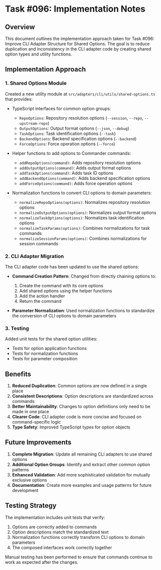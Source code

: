 # Task #096: Implementation Notes

## Overview

This document outlines the implementation approach taken for Task #096: Improve CLI Adapter Structure for Shared Options. The goal is to reduce duplication and inconsistency in the CLI adapter code by creating shared option types and utility functions.

## Implementation Approach

### 1. Shared Options Module

Created a new utility module at `src/adapters/cli/utils/shared-options.ts` that provides:

- TypeScript interfaces for common option groups:

  - `RepoOptions`: Repository resolution options (`--session`, `--repo`, `--upstream-repo`)
  - `OutputOptions`: Output format options (`--json`, `--debug`)
  - `TaskOptions`: Task identification options (`--task`)
  - `BackendOptions`: Backend specification options (`--backend`)
  - `ForceOptions`: Force operation options (`--force`)

- Helper functions to add options to Commander commands:

  - `addRepoOptions(command)`: Adds repository resolution options
  - `addOutputOptions(command)`: Adds output format options
  - `addTaskOptions(command)`: Adds task ID options
  - `addBackendOptions(command)`: Adds backend specification options
  - `addForceOptions(command)`: Adds force operation options

- Normalization functions to convert CLI options to domain parameters:
  - `normalizeRepoOptions(options)`: Normalizes repository resolution options
  - `normalizeOutputOptions(options)`: Normalizes output format options
  - `normalizeTaskOptions(options)`: Normalizes task identification options
  - `normalizeTaskParams(options)`: Combines normalizations for task commands
  - `normalizeSessionParams(options)`: Combines normalizations for session commands

### 2. CLI Adapter Migration

The CLI adapter code has been updated to use the shared options:

- **Command Creation Pattern**: Changed from directly chaining options to:

  1. Create the command with its core options
  2. Add shared options using the helper functions
  3. Add the action handler
  4. Return the command

- **Parameter Normalization**: Used normalization functions to standardize the conversion of CLI options to domain parameters

### 3. Testing

Added unit tests for the shared option utilities:

- Tests for option application functions
- Tests for normalization functions
- Tests for parameter composition

## Benefits

1. **Reduced Duplication**: Common options are now defined in a single place
2. **Consistent Descriptions**: Option descriptions are standardized across commands
3. **Better Maintainability**: Changes to option definitions only need to be made in one place
4. **Clearer Code**: CLI adapter code is more concise and focused on command-specific logic
5. **Type Safety**: Improved TypeScript types for option objects

## Future Improvements

1. **Complete Migration**: Update all remaining CLI adapters to use shared options
2. **Additional Option Groups**: Identify and extract other common option patterns
3. **Enhanced Validation**: Add more sophisticated validation for mutually exclusive options
4. **Documentation**: Create more examples and usage patterns for future development

## Testing Strategy

The implementation includes unit tests that verify:

1. Options are correctly added to commands
2. Option descriptions match the standardized text
3. Normalization functions correctly transform CLI options to domain parameters
4. The composed interfaces work correctly together

Manual testing has been performed to ensure that commands continue to work as expected after the changes.

